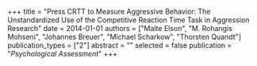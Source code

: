 +++
title = "Press CRTT to Measure Aggressive Behavior: The Unstandardized Use of the Competitive Reaction Time Task in Aggression Research"
date = 2014-01-01
authors = ["Malte Elson", "M. Rohangis Mohseni", "Johannes Breuer", "Michael Scharkow", "Thorsten Quandt"]
publication_types = ["2"]
abstract = ""
selected = false
publication = "*Psychological Assessment*"
+++

